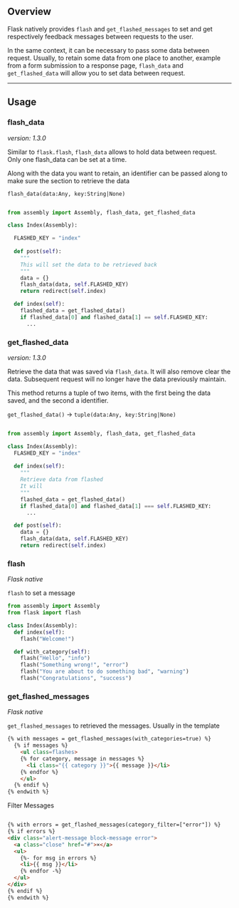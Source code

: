 
## Overview

Flask natively provides `flash` and `get_flashed_messages` to set and get respectively feedback messages between requests to the user.

In the same context, it can be necessary to pass some data between request. Usually, to retain some data from one place to another, example from a form submission to a response page, `flash_data` and `get_flashed_data` will allow you to set data between request.

---
## Usage 

### flash_data

*version: 1.3.0*

Similar to `flask.flash`, `flash_data` allows to hold data between request. Only one flash_data can be set at a time. 

Along with the data you want to retain, an identifier can be passed along to make sure the section to retrieve the data 

`flash_data(data:Any, key:String|None)`



```python 

from assembly import Assembly, flash_data, get_flashed_data

class Index(Assembly):

  FLASHED_KEY = "index"
  
  def post(self):
    """
    This will set the data to be retrieved back
    """
    data = {}
    flash_data(data, self.FLASHED_KEY)
    return redirect(self.index)

  def index(self):
    flashed_data = get_flashed_data()
    if flashed_data[0] and flashed_data[1] == self.FLASHED_KEY:
      ...

```


### get_flashed_data

*version: 1.3.0*

Retrieve the data that was saved via `flash_data`. It will also remove clear the data. Subsequent request will no longer have the data previously maintain.

This method returns a tuple of two items, with the first being the data saved, and the second a identifier.

`get_flashed_data()` -> `tuple(data:Any, key:String|None)`

```python 

from assembly import Assembly, flash_data, get_flashed_data

class Index(Assembly):
  FLASHED_KEY = "index"
  
  def index(self):
    """
    Retrieve data from flashed
    It will 
    """
    flashed_data = get_flashed_data()
    if flashed_data[0] and flashed_data[1] === self.FLASHED_KEY:
      ...

  def post(self):
    data = {}
    flash_data(data, self.FLASHED_KEY)
    return redirect(self.index)

```


### flash

*Flask native*

`flash` to set a message

```python
from assembly import Assembly
from flask import flash

class Index(Assembly):
  def index(self):
    flash("Welcome!")

  def with_category(self):
    flash("Hello", "info")
    flash("Something wrong!", "error")
    flash("You are about to do something bad", "warning")
    flash("Congratulations", "success")

```

### get_flashed_messages

*Flask native*

`get_flashed_messages` to retrieved the messages. Usually in the template

```html
{% with messages = get_flashed_messages(with_categories=true) %}
  {% if messages %}
    <ul class=flashes>
    {% for category, message in messages %}
      <li class="{{ category }}">{{ message }}</li>
    {% endfor %}
    </ul>
  {% endif %}
{% endwith %}

```

Filter Messages

```html

{% with errors = get_flashed_messages(category_filter=["error"]) %}
{% if errors %}
<div class="alert-message block-message error">
  <a class="close" href="#">×</a>
  <ul>
    {%- for msg in errors %}
    <li>{{ msg }}</li>
    {% endfor -%}
  </ul>
</div>
{% endif %}
{% endwith %}

```


